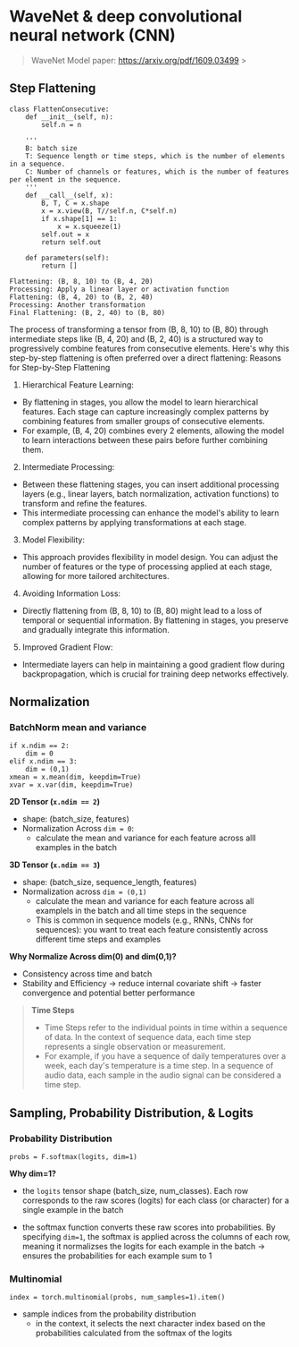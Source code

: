 # WaveNet & deep convolutional neural network (CNN)

> WaveNet Model paper: https://arxiv.org/pdf/1609.03499 >

## Step Flattening

```
class FlattenConsecutive:
    def __init__(self, n):
        self.n = n

    '''
    B: batch size
    T: Sequence length or time steps, which is the number of elements in a sequence.
    C: Number of channels or features, which is the number of features per element in the sequence.
    '''
    def __call__(self, x):
        B, T, C = x.shape
        x = x.view(B, T//self.n, C*self.n)
        if x.shape[1] == 1:
            x = x.squeeze(1)
        self.out = x
        return self.out

    def parameters(self):
        return []

Flattening: (B, 8, 10) to (B, 4, 20)
Processing: Apply a linear layer or activation function
Flattening: (B, 4, 20) to (B, 2, 40)
Processing: Another transformation
Final Flattening: (B, 2, 40) to (B, 80)
```

The process of transforming a tensor from (B, 8, 10) to (B, 80) through intermediate steps like (B, 4, 20) and (B, 2, 40) is a structured way to progressively combine features from consecutive elements. Here's why this step-by-step flattening is often preferred over a direct flattening:
Reasons for Step-by-Step Flattening

1. Hierarchical Feature Learning:

- By flattening in stages, you allow the model to learn hierarchical features. Each stage can capture increasingly complex patterns by combining features from smaller groups of consecutive elements.
- For example, (B, 4, 20) combines every 2 elements, allowing the model to learn interactions between these pairs before further combining them.

2. Intermediate Processing:

- Between these flattening stages, you can insert additional processing layers (e.g., linear layers, batch normalization, activation functions) to transform and refine the features.
- This intermediate processing can enhance the model's ability to learn complex patterns by applying transformations at each stage.

3. Model Flexibility:

- This approach provides flexibility in model design. You can adjust the number of features or the type of processing applied at each stage, allowing for more tailored architectures.

4. Avoiding Information Loss:

- Directly flattening from (B, 8, 10) to (B, 80) might lead to a loss of temporal or sequential information. By flattening in stages, you preserve and gradually integrate this information.

5. Improved Gradient Flow:

- Intermediate layers can help in maintaining a good gradient flow during backpropagation, which is crucial for training deep networks effectively.

## Normalization

### BatchNorm mean and variance

```
if x.ndim == 2:
    dim = 0
elif x.ndim == 3:
    dim = (0,1)
xmean = x.mean(dim, keepdim=True)
xvar = x.var(dim, keepdim=True)
```

**2D Tensor (`x.ndim == 2`)**

- shape: (batch_size, features)
- Normalization Across `dim = 0`:
  - calculate the mean and variance for each feature across alll examples in the batch

**3D Tensor (`x.ndim == 3`)**

- shape: (batch_size, sequence_length, features)
- Normalization across `dim = (0,1)`
  - calculate the mean and variance for each feature across all examplels in the batch and all time steps in the sequence
  - This is common in sequence models (e.g., RNNs, CNNs for sequences): you want to treat each feature consistently across different time steps and examples

**Why Normalize Across dim(0) and dim(0,1)?**

- Consistency across time and batch
- Stability and Efficiency -> reduce internal covariate shift -> faster convergence and potential better performance

> **Time Steps**
>
> - Time Steps refer to the individual points in time within a sequence of data. In the context of sequence data, each time step represents a single observation or measurement.
> - For example, if you have a sequence of daily temperatures over a week, each day's temperature is a time step. In a sequence of audio data, each sample in the audio signal can be considered a time step.

## Sampling, Probability Distribution, & Logits

### Probability Distribution

```
probs = F.softmax(logits, dim=1)
```

**Why dim=1?**

- the `logits` tensor shape (batch_size, num_classes). Each row corresponds to the raw scores (logits) for each class (or character) for a single example in the batch

- the softmax function converts these raw scores into probabilities. By specifying `dim=1`, the softmax is applied across the columns of each row, meaning it normalizses the logits for each example in the batch -> ensures the probabilities for each example sum to 1

### Multinomial

```
index = torch.multinomial(probs, num_samples=1).item()
```

- sample indices from the probability distribution
  - in the context, it selects the next character index based on the probabilities calculated from the softmax of the logits
